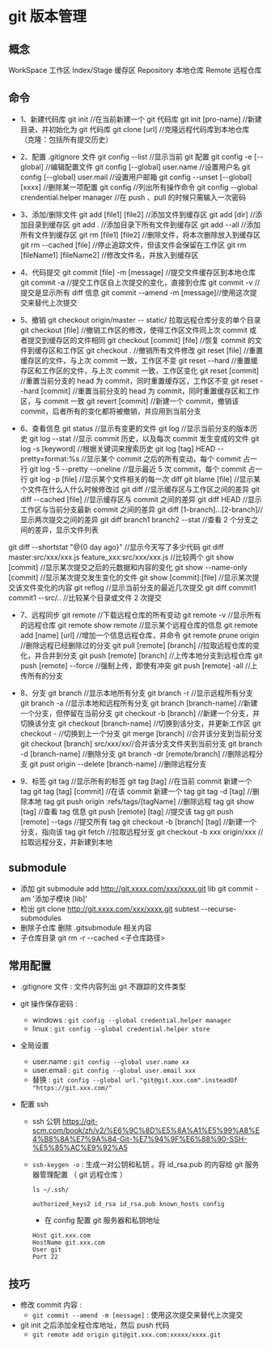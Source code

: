 # git 版本管理

## 概念

WorkSpace 工作区
Index/Stage 缓存区
Repository 本地仓库
Remote 远程仓库

## 命令

- 1、新建代码库
  git init //在当前新建一个 git 代码库
  git init [pro-name] //新建目录，并初始化为 git 代码库
  git clone [url] //克隆远程代码库到本地仓库（克隆：包括所有提交历史）

- 2、配置 .gitignore 文件
  git config --list //显示当前 git 配置
  git config -e [--global] //编辑配置文件
  git config [--global] user.name //设置用户名
  git config [--global] user.mail //设置用户邮箱
  git config --unset [--global] [xxxx] //删除某一项配置
  git config //列出所有操作命令
  git config --global crendential.helper manager //在 push 、pull 的时候只需输入一次密码

- 3、添加/删除文件
  git add [file1] [file2] //添加文件到缓存区
  git add [dir] //添加目录到缓存区
  git add . //添加目录下所有文件到缓存区
  git add --all //添加所有文件到缓存区
  git rm [file1] [file2] //删除文件，将本次删除放入到缓存区
  git rm --cached [file] //停止追踪文件，但该文件会保留在工作区
  git rm [fileName1] [fileName2] //修改文件名，并放入到缓存区

- 4、代码提交
  git commit [file] -m [message] //提交文件缓存区到本地仓库
  git commit -a //提交工作区自上次提交的变化，直接到仓库
  git commit -v //提交是显示所有 diff 信息
  git commit --amend -m [message]//使用这次提交来替代上次提交

- 5、撤销
  git checkout origin/master -- static/ 拉取远程仓库分支的单个目录
  git checkout [file] //撤销工作区的修改，使得工作区文件同上次 commit 或者提交到缓存区的文件相同
  git checkout [commit] [file] //恢复 commit 的文件到缓存区和工作区
  git checkout . //撤销所有文件修改
  git reset [file] //重置缓存区的文件，与上次 commit 一致，工作区不变
  git reset --hard //重置缓存区和工作区的文件，与上次 commit 一致，工作区变化
  git reset [commit] //重置当前分支的 head 为 commit，同时重置缓存区，工作区不变
  git reset --hard [commit] //重置当前分支的 head 为 commit，同时重置缓存区和工作区，与 commit 一致
  git revert [commit] //新建一个 commit，撤销该 commit，后者所有的变化都将被撤销，并应用到当前分支

- 6、查看信息
  git status //显示有变更的文件
  git log //显示当前分支的版本历史
  git log --stat //显示 commit 历史，以及每次 commit 发生变成的文件
  git log -s [keyword] //根据关键词来搜索历史
  git log [tag] HEAD --pretty=format:%s //显示某个 commit 之后的所有变动，每个 commit 占一行
  git log -5 --pretty --oneline //显示最近 5 次 commit，每个 commit 占一行
  git log -p [file] //显示某个文件相关的每一次 diff
  git blame [file] //显示某个文件在什么人什么时候修改过
  git diff //显示缓存区与工作区之间的差异
  git diff --cached [file] //显示缓存区与 commit 之间的差异
  git diff HEAD //显示工作区与当前分支最新 commit 之间的差异
  git diff [1-branch]...[2-branch]//显示两次提交之间的差异
  git diff branch1 branch2 --stat //查看 2 个分支之间的差异，显示文件列表

git diff --shortstat "@{0 day ago}" //显示今天写了多少代码
git diff master:src/xxx/xxx.js feature_xxx:src/xxx/xxx.js //比较两个
git show [commit] //显示某次提交之后的元数据和内容的变化
git show --name-only [commit] //显示某次提交发生变化的文件
git show [commit]:[file] //显示某次提交该文件变化的内容
git reflog //显示当前分支的最近几次提交
git diff commit1 commit1 --src/.. //比较某个目录或文件 2 次提交

- 7、远程同步
  git remote //下载远程仓库的所有变动
  git remote -v //显示所有的远程仓库
  git remote show remote //显示某个远程仓库的信息
  git remote add [name] [url] //增加一个信息远程仓库，并命令
  git remote prune origin //删除远程已经删除过的分支
  git pull [remote] [branch] //拉取远程仓库的变化，并合并到分支
  git push [remote] [branch] //上传本地分支到远程仓库
  git push [remote] --force //强制上传，即使有冲突
  git push [remote] -all //上传所有的分支

- 8、分支
  git branch //显示本地所有分支
  git branch -r //显示远程所有分支
  git branch -a //显示本地和远程所有分支
  git branch [branch-name] //新建一个分支，但停留在当前分支
  git checkout -b [branch] //新建一个分支，并切换该分支
  git checkout [branch-name] //切换到该分支，并更新工作区
  git checkout - //切换到上一个分支
  git merge [branch] //合并该分支到当前分支
  git checkout [branch] src/xxx/xx//合并该分支文件夹到当前分支
  git branch -d [branch-name] //删除分支
  git branch -dr [remote/branch] //删除远程分支
  git pust origin --delete [branch-name] //删除远程分支

- 9、标签
  git tag //显示所有的标签
  git tag [tag] //在当前 commit 新建一个 tag
  git tag [tag] [commit] //在该 commit 新建一个 tag
  git tag -d [tag] //删除本地 tag
  git push origin :refs/tags/[tagName] //删除远程 tag
  git show [tag] //查看 tag 信息
  git push [remote] [tag] //提交该 tag
  git push [remote] --tags //提交所有 tag
  git checkout -b [branch] [tag] //新建一个分支，指向该 tag
  git fetch //拉取远程分支
  git checkout -b xxx origin/xxx //拉取远程分支，并新建到本地

## submodule

- 添加
  git submodule add http://git.xxxx.com/xxx/xxxx.git lib
  git commit -am '添加子模块 [lib]'
- 检出
  git clone http://git.xxxx.com/xxx/xxxx.git subtest --recurse-submodules
- 删除子仓库
  删除 .gitsubmodule 相关内容
- 子仓库目录
  git rm -r --cached <子仓库路径>

## 常用配置

- .gitignore 文件 : 文件内容列出 git 不跟踪的文件类型
- git 操作保存密码 :
  - windows : `git config --global credential.helper manager`
  - linux : `git config --global credential.helper store`
- 全局设置
  - user.name : `git config --global user.name xx`
  - user.email : `git config --global user.email xxx`
  - 替换 : `git config --global url."git@git.xxx.com".insteadOf "https://git.xxx.com/"`
- 配置 ssh

  - ssh 公钥
    https://git-scm.com/book/zh/v2/%E6%9C%8D%E5%8A%A1%E5%99%A8%E4%B8%8A%E7%9A%84-Git-%E7%94%9F%E6%88%90-SSH-%E5%85%AC%E9%92%A5
  - `ssh-keygen -o` : 生成一对公钥和私钥 。将 id_rsa.pub 的内容给 git 服务器管理配置 （ git 远程仓库 ）

    ```
    ls ~/.ssh/

    authorized_keys2 id_rsa id_rsa.pub known_hosts config
    ```

    - 在 config 配置 git 服务器和私钥地址

    ```
    Host git.xxx.com
    HostName git.xxx.com
    User git
    Port 22
    ```

## 技巧

- 修改 commit 内容 :
  - `git commit --amend -m [message]` : 使用这次提交来替代上次提交
- git init 之后添加全程仓库地址，然后 push 代码
  - `git remote add origin git@git.xxx.com:xxxxx/xxxx.git`
